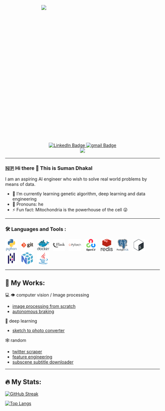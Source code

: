 
<div id="header" align="center" style="width:50%;height:0;padding-bottom:89%;position:relative;">
  <img src="https://media.giphy.com/media/5fjXHZQ7CaKj0Pgbvv/giphy.gif" width="20%" height="auto"/>
</div>

<div id="badges" align="center">
  <a href="https://www.linkedin.com/in/suman-dhakal-2822a1198/">
    <img src="https://img.shields.io/badge/LinkedIn-blue?style=for-the-badge&logo=linkedin&logoColor=white" alt="LinkedIn Badge"/>
  </a>
  
  <a href="mailto:dhakalsumn739@gmail.com">
    <img src="https://shields.io/badge/gmail-white?style=for-the-badge&&logo=gmail&Color=white" alt="gmail Badge"/>
  </a>
</div>

<div align="center">
 <img src="https://komarev.com/ghpvc/?username=s-4-m-a-n&color=green&style=flat-square" />
</div>

---

### :nepal: Hi there :wave: This is Suman Dhakal
I am an aspiring AI engineer who wish to solve real world problems by means of data.

- 🌱 I’m currently learning genetic algorithm, deep learning and data engineering
- :boy: Pronouns: he
- ⚡ Fun fact: Mitochondria is the powerhouse of the cell :stuck_out_tongue_winking_eye:

---

### :hammer_and_wrench: Languages and Tools :

<div>
   <img src="https://github.com/devicons/devicon/blob/master/icons/python/python-original-wordmark.svg" title="python" alt="python" width="40" height="40"/> &nbsp;
  <img src="https://github.com/devicons/devicon/blob/master/icons/git/git-original-wordmark.svg" title="Git" alt="Git" width="40" height="40"/> &nbsp;
  <img src="https://github.com/devicons/devicon/blob/master/icons/docker/docker-original-wordmark.svg" title="docker" alt="docker" width="40" height="40"/> &nbsp;
  <img src="https://github.com/devicons/devicon/blob/master/icons/flask/flask-original-wordmark.svg" title="flask" alt="flask" width="40" height="40"/> &nbsp;
  <img src="https://github.com/devicons/devicon/blob/master/icons/pytorch/pytorch-original-wordmark.svg" title="pytorch" alt="pytorch" width="40" height="40"/> &nbsp;
<img src="https://github.com/devicons/devicon/blob/master/icons/opencv/opencv-original-wordmark.svg" title="opencv" alt="opencv" width="40" height="40"/> &nbsp;
 <img src="https://github.com/devicons/devicon/blob/master/icons/redis/redis-original-wordmark.svg" title="redis" alt="redis" width="40" height="40"/> &nbsp;
  <img src="https://github.com/devicons/devicon/blob/master/icons/postgresql/postgresql-original-wordmark.svg" title="postgresql" alt="postgresql" width="40" height="40"/> &nbsp;
   <img src="https://github.com/devicons/devicon/blob/master/icons/bash/bash-original.svg" title="bash" alt="bash" width="40" height="40"/> &nbsp;
   <img src="https://github.com/devicons/devicon/blob/master/icons/pandas/pandas-original.svg" title="pandas" alt="pandas" width="40" height="40"/> &nbsp;
   <img src="https://github.com/devicons/devicon/blob/master/icons/numpy/numpy-original.svg" title="numpy" alt="numpy" width="40" height="40"/> &nbsp;
   <img src="https://github.com/devicons/devicon/blob/master/icons/java/java-original.svg" title="java" alt="java" width="40" height="40"/> &nbsp;
</div>

---
## :metal: My Works:

:computer: :eye: computer vision / Image processing
- [image processing from scratch](https://github.com/s-4-m-a-n/Image-processing-from-scratch) 
- [autonomous braking](https://github.com/s-4-m-a-n/autonomous_braking)

:brain: deep learning
- [sketch to photo converter](https://github.com/s-4-m-a-n/sketch-to-photo-converter)

🕸️ random
- [twitter scraper](https://github.com/s-4-m-a-n/realtime_tweet_scraper)
- [feature engineering](https://jovian.ai/s-4-m-a-n/feature-engineering-part1)
- [subscene subtitle downloader](https://github.com/s-4-m-a-n/Subtitle-Downloader)


--- 
## :fire: My Stats:
[![GitHub Streak](http://github-readme-streak-stats.herokuapp.com?user=s-4-m-a-n&theme=horizon&hide_border=true&dates=DDCC25)](https://git.io/streak-stats)

[![Top Langs](https://github-readme-stats.vercel.app/api/top-langs/?username=s-4-m-a-n&theme=radical&hide_border=true)](https://github.com/anuraghazra/github-readme-stats)

